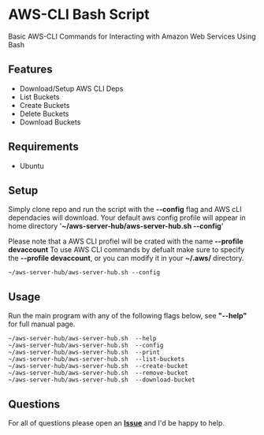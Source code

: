 # AWS-CLI Bash Script

Basic AWS-CLI Commands for Interacting with Amazon Web Services Using Bash

## Features

- Download/Setup AWS CLI Deps
- List Buckets
- Create Buckets
- Delete Buckets
- Download Buckets

## Requirements

- Ubuntu

## Setup

Simply clone repo and run the script with the **--config** flag and AWS cLI dependacies will download.
Your default aws config profile will appear in home directory '**~/aws-server-hub/aws-server-hub.sh --config**'

Please note that a AWS CLI profiel will be crated with the name **--profile devaccount**
To use AWS CLI commands by defualt make sure to specify the **--profile devaccount**, or you can modify it in your **~/.aws/** directory.

	~/aws-server-hub/aws-server-hub.sh --config
  
##  Usage

Run the main program with any of the following flags below, see **"--help"** for full manual page.

	~/aws-server-hub/aws-server-hub.sh 	--help
	~/aws-server-hub/aws-server-hub.sh 	--config
	~/aws-server-hub/aws-server-hub.sh 	--print
	~/aws-server-hub/aws-server-hub.sh 	--list-buckets
	~/aws-server-hub/aws-server-hub.sh 	--create-bucket
	~/aws-server-hub/aws-server-hub.sh 	--remove-bucket
	~/aws-server-hub/aws-server-hub.sh 	--download-bucket

## Questions

For all of questions please open an **[Issue](https://github.com/israellandes/wp-to-hugo-exporter/issues)** and I'd be happy to help.
